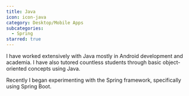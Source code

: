 ```yaml
---
title: Java
icon: icon-java
category: Desktop/Mobile Apps
subcategories: 
  - Spring
starred: true
---
```

I have worked extensively with Java mostly in Android development and academia. I have also tutored countless students through basic object-oriented concepts using Java.

Recently I began experimenting with the Spring framework, specifically using Spring Boot.

